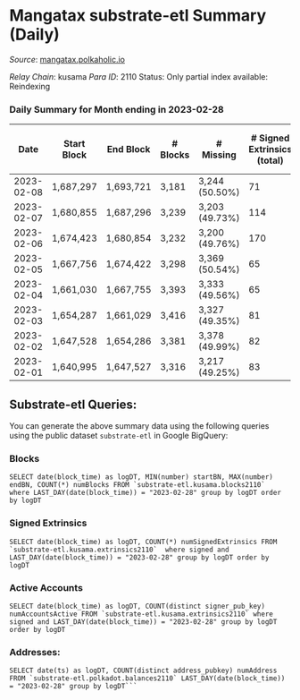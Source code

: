 # Mangatax substrate-etl Summary (Daily)

_Source_: [mangatax.polkaholic.io](https://mangatax.polkaholic.io)

*Relay Chain*: kusama
*Para ID*: 2110
Status: Only partial index available: Reindexing


### Daily Summary for Month ending in 2023-02-28


| Date | Start Block | End Block | # Blocks | # Missing | # Signed Extrinsics (total) | # Active Accounts | # Addresses with Balances | # Events | # Transfers | # XCM Transfers In | # XCM Transfers Out |
| ---- | ----------- | --------- | -------- | --------- | --------------------------- | ----------------- | ------------------------- | -------- | ----------- | ------------------ | ------------------- |
| 2023-02-08 | 1,687,297 | 1,693,721 | 3,181 | 3,244 (50.50%) | 71 | 24 |  | 10,662 | 413  |   |   |
| 2023-02-07 | 1,680,855 | 1,687,296 | 3,239 | 3,203 (49.73%) | 114 | 35 | 1,668 | 11,553 | 649  |   |   |
| 2023-02-06 | 1,674,423 | 1,680,854 | 3,232 | 3,200 (49.76%) | 170 | 40 | 1,666 | 12,310 | 892  |   |   |
| 2023-02-05 | 1,667,756 | 1,674,422 | 3,298 | 3,369 (50.54%) | 65 | 27 | 1,662 | 10,908 | 313  |   |   |
| 2023-02-04 | 1,661,030 | 1,667,755 | 3,393 | 3,333 (49.56%) | 65 | 18 | 1,662 | 11,271 | 403  | 26 ($4,887.43) | 25 ($5,189.00) |
| 2023-02-03 | 1,654,287 | 1,661,029 | 3,416 | 3,327 (49.35%) | 81 | 31 | 1,660 | 11,389 | 368  | 29 ($35,404.98) | 17 ($1,993.01) |
| 2023-02-02 | 1,647,528 | 1,654,286 | 3,381 | 3,378 (49.99%) | 82 | 29 | 1,655 | 11,308 | 363  | 33 ($4,010.17) | 24 ($3,925.63) |
| 2023-02-01 | 1,640,995 | 1,647,527 | 3,316 | 3,217 (49.25%) | 83 | 24 | 1,652 | 11,376 | 539  | 39 ($5,014.73) | 26 ($3,574.83) |

## Substrate-etl Queries:
You can generate the above summary data using the following queries using the public dataset `substrate-etl` in Google BigQuery:


### Blocks
```
SELECT date(block_time) as logDT, MIN(number) startBN, MAX(number) endBN, COUNT(*) numBlocks FROM `substrate-etl.kusama.blocks2110`  where LAST_DAY(date(block_time)) = "2023-02-28" group by logDT order by logDT
```


### Signed Extrinsics
```
SELECT date(block_time) as logDT, COUNT(*) numSignedExtrinsics FROM `substrate-etl.kusama.extrinsics2110`  where signed and LAST_DAY(date(block_time)) = "2023-02-28" group by logDT order by logDT
```


### Active Accounts
```
SELECT date(block_time) as logDT, COUNT(distinct signer_pub_key) numAccountsActive FROM `substrate-etl.kusama.extrinsics2110` where signed and LAST_DAY(date(block_time)) = "2023-02-28" group by logDT order by logDT
```


### Addresses:
```
SELECT date(ts) as logDT, COUNT(distinct address_pubkey) numAddress FROM `substrate-etl.polkadot.balances2110` LAST_DAY(date(block_time)) = "2023-02-28" group by logDT```

